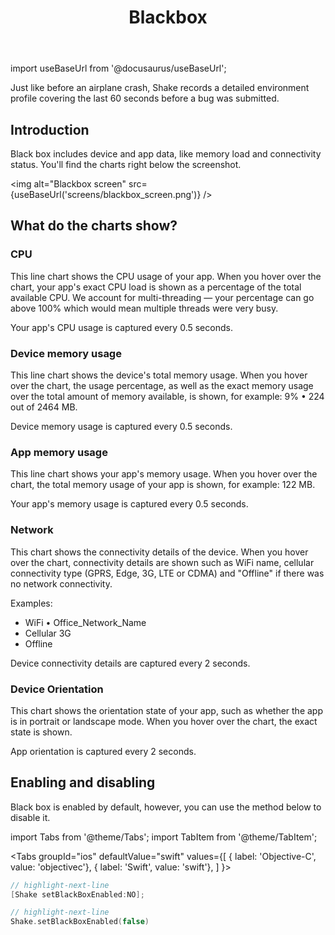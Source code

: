﻿---
id: blackbox
title: Blackbox
---
import useBaseUrl from '@docusaurus/useBaseUrl';

Just like before an airplane crash, Shake records a detailed environment
profile covering the last 60 seconds before a bug was submitted.

## Introduction
Black box includes device and app data, like memory load and connectivity status.
You'll find the charts right below the screenshot.

<img
  alt="Blackbox screen"
  src={useBaseUrl('screens/blackbox_screen.png')}
/>


## What do the charts show?
### CPU
This line chart shows the CPU usage of your app.
When you hover over the chart, your app's exact CPU load is shown as a percentage of the total available CPU.
We account for multi-threading — your percentage can go above 100% which would mean multiple threads were very busy.

Your app's CPU usage is captured every 0.5 seconds.

### Device memory usage
This line chart shows the device's total memory usage.
When you hover over the chart, the usage percentage,
as well as the exact memory usage over the total amount of memory available,
is shown, for example: 9% • 224 out of 2464 MB.

Device memory usage is captured every 0.5 seconds.

### App memory usage
This line chart shows your app's memory usage. When you hover over the chart,
the total memory usage of your app is shown, for example: 122 MB.

Your app's memory usage is captured every 0.5 seconds.

### Network
This chart shows the connectivity details of the device.
When you hover over the chart, connectivity details are shown such as WiFi name,
cellular connectivity type (GPRS, Edge, 3G, LTE or CDMA) and "Offline" if there was no network connectivity.

Examples:
* WiFi • Office_Network_Name
* Cellular 3G
* Offline

Device connectivity details are captured every 2 seconds.

### Device Orientation
This chart shows the orientation state of your app, such as whether the app is in portrait or landscape mode.
When you hover over the chart, the exact state is shown.

App orientation is captured every 2 seconds.

## Enabling and disabling
Black box is enabled by default, however, you can use the method below to disable it.

import Tabs from '@theme/Tabs';
import TabItem from '@theme/TabItem';

<Tabs
  groupId="ios"
  defaultValue="swift"
  values={[
    { label: 'Objective-C', value: 'objectivec'},
    { label: 'Swift', value: 'swift'},
  ]
}>

<TabItem value="objectivec">

```objectivec title="AppDelegate.m"
// highlight-next-line
[Shake setBlackBoxEnabled:NO];
```

</TabItem>

<TabItem value="swift">

```swift title="AppDelegate.swift"
// highlight-next-line
Shake.setBlackBoxEnabled(false)
```

</TabItem>
</Tabs>
